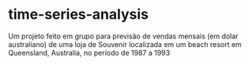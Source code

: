 # time-series-analysis
Um projeto feito em grupo para previsão de  vendas mensais (em dolar australiano) de uma loja de Souvenir localizada em um beach resort em Queensland, Australia, no período de 1987 a 1993
